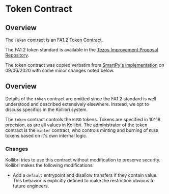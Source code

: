 # Token Contract

## Overview

The `Token` contract is an FA1.2 Token Contract.

The FA1.2 token standard is available in the [Tezos Improvement Proposal Repository](https://gitlab.com/tzip/tzip/blob/master/A/FA1.2.md).

The token contract was copied verbatim from [SmartPy's implementation](http://smartpy.io/dev/?template=fa12.py) on 09/06/2020 with some minor changes noted below.

## Overview

Details of the `token` contract are omitted since the FA1.2 standard is well understood and described extensively elsewhere. Instead, we opt to discuss specifics in the Kollibri system. 

The `token` contract controls the `KUSD` tokens. Tokens are specified in 10^18 precision, as are all values in Kollibri. The administrator of the token contract is the `minter` contract, who controls minting and burning of `KUSD` tokens based on it's own internal logic. 

### Changes

Kollibri tries to use this contract without modification to preserve security. Kollibri makes the following modifications:
- Add a `default` entrypoint and disallow transfers if they contain value. This behavior is explicitly defined to make the restriction obvious to future engineers.
